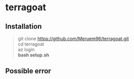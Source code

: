 # terragoat

## Installation


>git clone https://github.com/Meruem96/terragoat.git </br>
>cd terragoat </br>
>az login </br>
>**bash setup.sh** </br>

## Possible error
